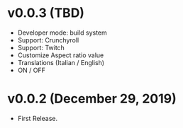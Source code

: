 # v0.0.3 (TBD)
* Developer mode: build system
* Support: Crunchyroll
* Support: Twitch
* Customize Aspect ratio value
* Translations (Italian / English)
* ON / OFF

# v0.0.2 (December 29, 2019)
* First Release.